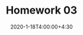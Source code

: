 ---
type: assignment
date: 2020-1-18T4:00:00+4:30
title: Homework 03
pdf: /Static_files/assignments/03_hw.pdf
due: 2020-1-23T23:59:00+3:30
---